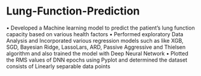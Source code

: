 # Lung-Function-Prediction
•	Developed a Machine learning model to predict the patient’s lung function capacity based on various health factors
•	Performed exploratory Data Analysis and Incorporated various regression models such as like XGB, SGD, Bayesian Ridge, LassoLars, ARD, Passive Aggressive and Thielsen algorithm and also trained the model with Deep Neural Network
•	Plotted the RMS values of DNN epochs using Pyplot and determined the dataset consists of  Linearly separable data points
